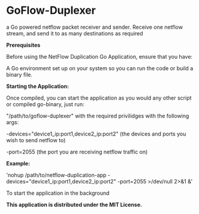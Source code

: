 # GoFlow-Duplexer
a Go powered netflow packet receiver and sender. Receive one netflow stream, and send it to as many destinations as required


**Prerequisites**



Before using the NetFlow Duplication Go Application, ensure that you have:


A Go environment set up on your system so you can run the code or build a binary file.



**Starting the Application:**



Once compiled, you can start the application as you would any other script or compiled go-binary, just run:



"/path/to/goflow-duplexer" with the required privilidges with the following args:


-devices="device1_ip:port1,device2_ip:port2" (the devices and ports you wish to send netflow to) 



-port=2055 (the port you are receiving netflow traffic on)



**Example:**



'nohup /path/to/netflow-duplication-app -devices="device1_ip:port1,device2_ip:port2" -port=2055 >/dev/null 2>&1 &'


To start the application in the background



**This application is distributed under the MIT License.**
 
